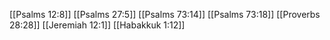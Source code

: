 [[Psalms 12:8]]
[[Psalms 27:5]]
[[Psalms 73:14]]
[[Psalms 73:18]]
[[Proverbs 28:28]]
[[Jeremiah 12:1]]
[[Habakkuk 1:12]]
